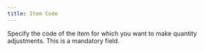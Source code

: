 ```yaml
---
title: Item Code
---
```



Specify the code of the item for which you want to make quantity adjustments. This is a mandatory field.
